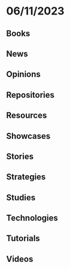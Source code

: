# 06/11/2023

## Books

## News

## Opinions

## Repositories

## Resources

## Showcases

## Stories

## Strategies

## Studies

## Technologies

## Tutorials

## Videos
